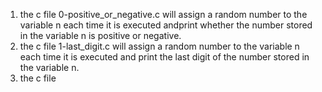 1. the c file 0-positive_or_negative.c will assign a random number to the variable n each time it is executed andprint whether the number stored in the variable n is positive or negative.
2. the c file 1-last_digit.c will assign a random number to the variable n each time it is executed and print the last digit of the number stored in the variable n.
3. the c file 